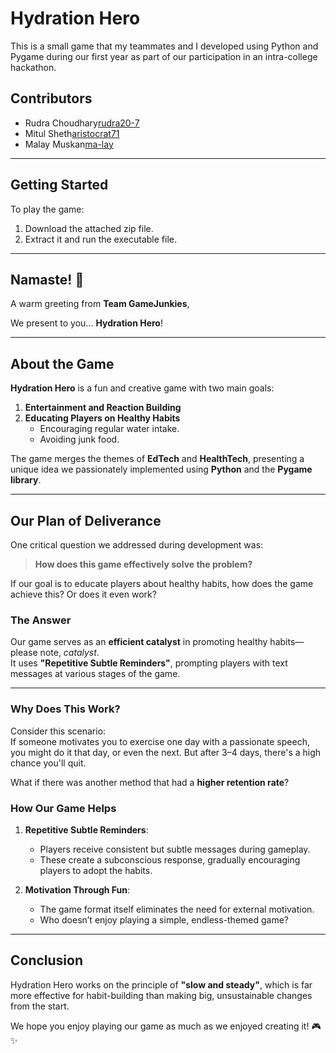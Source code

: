 # Hydration Hero  

This is a small game that my teammates and I developed using Python and Pygame during our first year as part of our participation in an intra-college hackathon.

## Contributors  

- Rudra Choudhary[rudra20-7](https://github.com/rudra20-6)  
- Mitul Sheth[aristocrat71](https://github.com/aristocrat71)  
- Malay Muskan[ma-lay](https://github.com/ma-lay)  


---

## Getting Started  

To play the game:  
1. Download the attached zip file.  
2. Extract it and run the executable file.  

---

## Namaste! 🙏  
A warm greeting from **Team GameJunkies**,  

We present to you... **Hydration Hero**!  

---

## About the Game  

**Hydration Hero** is a fun and creative game with two main goals:  
1. **Entertainment and Reaction Building**  
2. **Educating Players on Healthy Habits**  
   - Encouraging regular water intake.  
   - Avoiding junk food.  

The game merges the themes of **EdTech** and **HealthTech**, presenting a unique idea we passionately implemented using **Python** and the **Pygame library**.  

---

## Our Plan of Deliverance  

One critical question we addressed during development was:  

> **How does this game effectively solve the problem?**  

If our goal is to educate players about healthy habits, how does the game achieve this? Or does it even work?  

### The Answer  

Our game serves as an **efficient catalyst** in promoting healthy habits—please note, *catalyst*.  
It uses **"Repetitive Subtle Reminders"**, prompting players with text messages at various stages of the game.  

---

### Why Does This Work?  

Consider this scenario:  
If someone motivates you to exercise one day with a passionate speech, you might do it that day, or even the next. But after 3–4 days, there's a high chance you'll quit.  

What if there was another method that had a **higher retention rate**?  

### How Our Game Helps  

1. **Repetitive Subtle Reminders**:  
   - Players receive consistent but subtle messages during gameplay.  
   - These create a subconscious response, gradually encouraging players to adopt the habits.  

2. **Motivation Through Fun**:  
   - The game format itself eliminates the need for external motivation.  
   - Who doesn’t enjoy playing a simple, endless-themed game?  

---

## Conclusion  

Hydration Hero works on the principle of **"slow and steady"**, which is far more effective for habit-building than making big, unsustainable changes from the start.  

We hope you enjoy playing our game as much as we enjoyed creating it! 🎮✨  
